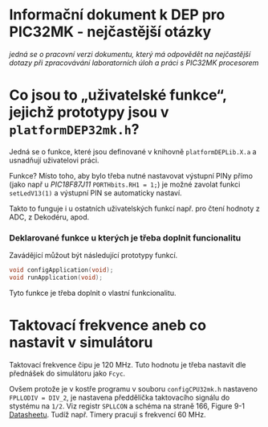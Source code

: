 # Informační dokument k DEP pro PIC32MK - nejčastější otázky
_jedná se o pracovní verzi dokumentu, který má odpovědět na nejčastější dotazy při zpracovávání laboratorních úloh a práci s PIC32MK procesorem_

# Co jsou to „uživatelské funkce“, jejichž prototypy jsou v `platformDEP32mk.h`?
Jedná se o funkce, které jsou definované v knihovně `platformDEPLib.X.a` a usnadňují uživatelovi práci.

Funkce? Místo toho, aby bylo třeba nutné nastavovat výstupní PINy přímo (jako např u _PIC18F87J11_ `PORTHbits.RH1 = 1;`) je možné zavolat funkci `setLedV13(1)` a výstupní PIN se automaticky nastaví.

Takto to funguje i u ostatních uživatelských funkcí např. pro čtení hodnoty z ADC, z Dekodéru, apod.

### Deklarované funkce u kterých je třeba doplnit funcionalitu

Zavádějící můžout být následující prototypy funkcí.

```c
void configApplication(void);
void runApplication(void);
```
Tyto funkce je třeba doplnit o vlastní funkcionalitu.

# Taktovací frekvence aneb co nastavit v simulátoru

Taktovací frekvence čipu je 120 MHz. Tuto hodnotu je třeba nastavit dle přednášek do simulátoru jako `Fcyc`.

Ovšem protože je v kostře programu v souboru `configCPU32mk.h` nastaveno `FPLLODIV = DIV_2`, je nastavena předdělička taktovacího signálu do stystému na `1/2`. Viz registr `SPLLCON` a schéma na straně 166, Figure 9-1 [Datasheetu](https://ww1.microchip.com/downloads/aemDocuments/documents/MCU32/ProductDocuments/DataSheets/PIC32MK_GP_MC_Familly_Datasheet_60001402G.pdf). Tudíž např. Timery pracují s frekvencí 60 MHz.

